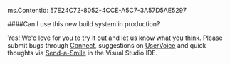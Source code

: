 ms.ContentId: 57E24C72-8052-4CCE-A5C7-3A57D5AE5297

####Can I use this new build system in production?

Yes!
We'd love for you to try it out and let us know what you think.
Please submit bugs through [Connect](https://connect.microsoft.com/visualstudio), suggestions on [UserVoice](http://visualstudio.uservoice.com/forums/121579-visual-studio) and quick thoughts via [Send-a-Smile](http://go.microsoft.com/fwlink/?LinkId=517102) in the Visual Studio IDE.


